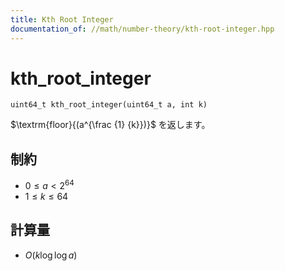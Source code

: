 ```yaml
---
title: Kth Root Integer
documentation_of: //math/number-theory/kth-root-integer.hpp
---
```


# kth_root_integer

```
uint64_t kth_root_integer(uint64_t a, int k)
```

$\textrm{floor}{(a^{\frac {1} {k}})}$ を返します。

## 制約

- $0 \leq a \lt 2^{64}$
- $1 \leq k \leq 64$

## 計算量

- $O(k \log \log a)$
